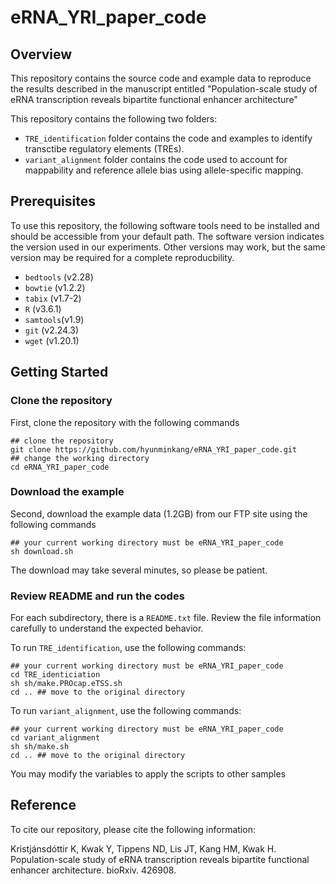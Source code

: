 # eRNA_YRI_paper_code

## Overview

This repository contains the source code and example data to reproduce
the results described in the manuscript entitled
"Population-scale study of eRNA transcription reveals bipartite
functional enhancer architecture"

This repository contains the following two folders:
* `TRE_identification` folder contains the code and examples to identify
  transctibe regulatory elements (TREs).
* `variant_alignment` folder contains the code used to account for
  mappability and reference allele bias using allele-specific
  mapping. 
  
## Prerequisites

To use this repository, the following software tools need to be
installed and should be accessible from your default path.
The software version indicates the version used in our experiments.
Other versions may work, but the same version may be required for
a complete reproducbility.

* `bedtools` (v2.28)
* `bowtie` (v1.2.2)
* `tabix` (v1.7-2)
* `R` (v3.6.1)
* `samtools`(v1.9)
* `git` (v2.24.3)
* `wget` (v1.20.1)

## Getting Started

### Clone the repository

First, clone the repository with the following commands

```
## clone the repository
git clone https://github.com/hyunminkang/eRNA_YRI_paper_code.git
## change the working directory
cd eRNA_YRI_paper_code
```

### Download the example 

Second, download the example data (1.2GB) from our FTP site using the
following commands

```
## your current working directory must be eRNA_YRI_paper_code
sh download.sh
```

The download may take several minutes, so please be patient.

### Review README and run the codes

For each subdirectory, there is a `README.txt` file. Review the file
information carefully to understand the expected behavior.

To run `TRE_identification`, use the following commands:

```
## your current working directory must be eRNA_YRI_paper_code
cd TRE_identiciation
sh sh/make.PROcap.eTSS.sh 
cd .. ## move to the original directory
```

To run `variant_alignment`, use the following commands:

```
## your current working directory must be eRNA_YRI_paper_code
cd variant_alignment
sh sh/make.sh
cd .. ## move to the original directory
```

You may modify the variables to apply the scripts to other samples

## Reference

To cite our repository, please cite the following information:

  Kristjánsdóttir K, Kwak Y, Tippens ND, Lis JT, Kang HM, Kwak H. Population-scale study of eRNA transcription reveals bipartite functional enhancer architecture. bioRxiv. 426908.
